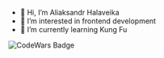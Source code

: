 - 👋 Hi, I’m Aliaksandr Halaveika
- 👀 I’m interested in frontend development
- 🌱 I’m currently learning Kung Fu
  
![CodeWars Badge](https://www.codewars.com/users/halaveika/badges/large)

<!---
halaveika/halaveika is a ✨ special ✨ repository because its `README.md` (this file) appears on your GitHub profile.
You can click the Preview link to take a look at your changes.
--->
